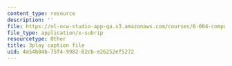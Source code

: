```yaml
---
content_type: resource
description: ''
file: https://ol-ocw-studio-app-qa.s3.amazonaws.com/courses/6-004-computation-structures-spring-2017/4a54b84b75f4998282cbe26252ef5272_3YjMdixww4c.srt
file_type: application/x-subrip
resourcetype: Other
title: 3play caption file
uid: 4a54b84b-75f4-9982-82cb-e26252ef5272
---
```

